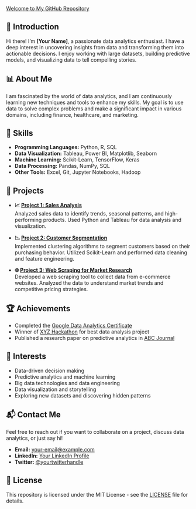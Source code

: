 

[Welcome to My GitHub Repository](https://edisongsa.github.io)

## 👋 Introduction
Hi there! I’m **[Your Name]**, a passionate data analytics enthusiast. I have a deep interest in uncovering insights from data and transforming them into actionable decisions. I enjoy working with large datasets, building predictive models, and visualizing data to tell compelling stories.

## 📊 About Me
I am fascinated by the world of data analytics, and I am continuously learning new techniques and tools to enhance my skills. My goal is to use data to solve complex problems and make a significant impact in various domains, including finance, healthcare, and marketing.

## 🔧 Skills
- **Programming Languages:** Python, R, SQL
- **Data Visualization:** Tableau, Power BI, Matplotlib, Seaborn
- **Machine Learning:** Scikit-Learn, TensorFlow, Keras
- **Data Processing:** Pandas, NumPy, SQL
- **Other Tools:** Excel, Git, Jupyter Notebooks, Hadoop

## 📂 Projects
- **📈 [Project 1: Sales Analysis](https://github.com/your-username/project1)**  
  Analyzed sales data to identify trends, seasonal patterns, and high-performing products. Used Python and Tableau for data analysis and visualization.

- **📉 [Project 2: Customer Segmentation](https://github.com/your-username/project2)**  
  Implemented clustering algorithms to segment customers based on their purchasing behavior. Utilized Scikit-Learn and performed data cleaning and feature engineering.

- **🌐 [Project 3: Web Scraping for Market Research](https://github.com/your-username/project3)**  
  Developed a web scraping tool to collect data from e-commerce websites. Analyzed the data to understand market trends and competitive pricing strategies.

## 🏆 Achievements
- Completed the [Google Data Analytics Certificate](https://www.coursera.org/professional-certificates/google-data-analytics)
- Winner of [XYZ Hackathon](https://example.com/hackathon) for best data analysis project
- Published a research paper on predictive analytics in [ABC Journal](https://example.com/journal)

## 🌟 Interests
- Data-driven decision making
- Predictive analytics and machine learning
- Big data technologies and data engineering
- Data visualization and storytelling
- Exploring new datasets and discovering hidden patterns

## 📬 Contact Me
Feel free to reach out if you want to collaborate on a project, discuss data analytics, or just say hi!

- **Email:** [your-email@example.com](mailto:your-email@example.com)
- **LinkedIn:** [Your LinkedIn Profile](https://www.linkedin.com/in/your-profile/)
- **Twitter:** [@yourtwitterhandle](https://twitter.com/yourtwitterhandle)

## 📜 License
This repository is licensed under the MIT License - see the [LICENSE](LICENSE) file for details.

